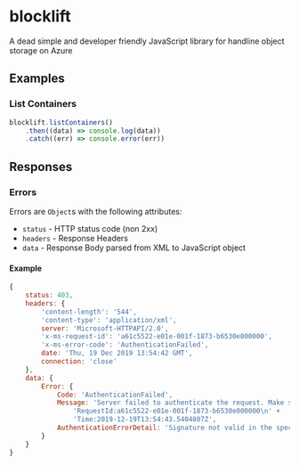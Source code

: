# blocklift

A dead simple and developer friendly JavaScript library for handline object storage on Azure

## Examples

### List Containers

```javascript
blocklift.listContainers()
	.then((data) => console.log(data))
	.catch((err) => console.error(err))
```

## Responses

### Errors

Errors are `Object`s with the following attributes:

- `status` - HTTP status code (non 2xx)
- `headers` - Response Headers
- `data` - Response Body parsed from XML to JavaScript object

#### Example

```javascript
{
	status: 403,
	headers: {
		'content-length': '544',
		'content-type': 'application/xml',
		server: 'Microsoft-HTTPAPI/2.0',
		'x-ms-request-id': 'a61c5522-e01e-001f-1873-b6530e000000',
		'x-ms-error-code': 'AuthenticationFailed',
		date: 'Thu, 19 Dec 2019 13:54:42 GMT',
		connection: 'close'
	},
	data: {
		Error: {
			Code: 'AuthenticationFailed',
			Message: 'Server failed to authenticate the request. Make sure the value of Authorization header is formed correctly including the signature.\n' +
				'RequestId:a61c5522-e01e-001f-1873-b6530e000000\n' +
				'Time:2019-12-19T13:54:43.5404807Z',
			AuthenticationErrorDetail: 'Signature not valid in the specified time frame: Start [Wed, 18 Dec 2019 14:25:14 GMT] - Expiry [Wed, 18 Dec 2019 22:25:14 GMT] - Current [Thu, 19 Dec 2019 13:54:43 GMT]'
		}
	}
}
```
